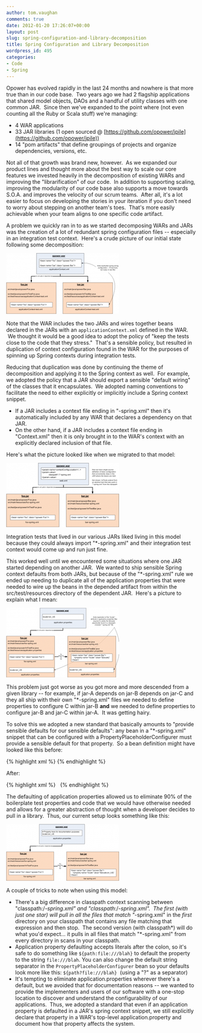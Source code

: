 ```yaml
---
author: tom.vaughan
comments: true
date: 2012-01-20 17:26:07+00:00
layout: post
slug: spring-configuration-and-library-decomposition
title: Spring Configuration and Library Decomposition
wordpress_id: 495
categories:
- Code
- Spring
---
```


Opower has evolved rapidly in the last 24 months and nowhere is that more true than in our code base.  Two years ago we had 2 flagship applications that shared model objects, DAOs and a handful of utility classes with one common JAR.  Since then we've expanded to the point where (not even counting all the Ruby or Scala stuff) we're managing:

  * 4 WAR applications
  * 33 JAR libraries (1 open sourced @ [https://github.com/opower/jpile](https://github.com/opower/jpile))
  * 14 "pom artifacts" that define groupings of projects and organize dependencies, versions, etc.

Not all of that growth was brand new, however.  As we expanded our product lines and thought more about the best way to scale our core features we invested heavily in the decomposition of existing WARs and improving the "librarification" of our code.  In addition to supporting scaling, improving the modularity of our code base also supports a move towards S.O.A. and improves the velocity of our scrum teams.  After all, it's a lot easier to focus on developing the stories in your iteration if you don't need to worry about stepping on another team's toes.  That's more easily achievable when your team aligns to one specific code artifact.

A problem we quickly ran in to as we started decomposing WARs and JARs was the creation of a lot of redundant spring configuration files -- especially in an integration test context.  Here's a crude picture of our initial state following some decomposition:

[![One WAR depending on two JARs with duplicated spring bean configuration](/img/pic11-300x161.png)](/img/pic11.png)

Note that the WAR includes the two JARs and wires together beans declared in the JARs with an `applicationContext.xml` defined in the WAR.  We thought it would be a good idea to adopt the policy of "keep the tests close to the code that they stress."  That's a sensible policy, but resulted in duplication of context configuration found in the WAR for the purposes of spinning up Spring contexts during integration tests.

Reducing that duplication was done by continuing the theme of decomposition and applying it to the Spring context as well.  For example, we adopted the policy that a JAR should export a sensible "default wiring" of the classes that it encapsulates.  We adopted naming conventions to facilitate the need to either explicitly or implicitly include a Spring context snippet.

  * If a JAR includes a context file ending in "-spring.xml" then it's automatically included by any WAR that declares a dependency on that JAR.
  * On the other hand, if a JAR includes a context file ending in "Context.xml" then it is only brought in to the WAR's context with an explicitly declared inclusion of that file.

Here's what the picture looked like when we migrated to that model:

[![One WAR with two JARs, but no duplicated bean configuration](/img/pic21-300x170.png)](/img/pic21.png)

Integration tests that lived in our various JARs liked living in this model because they could always import "*-spring.xml" and their integration test context would come up and run just fine.

This worked well until we encountered some situations where one JAR started depending on another JAR.  We wanted to ship sensible Spring context defaults from both JARs, but because of the "*-spring.xml" rule we ended up needing to duplicate all of the application properties that were needed to wire up the beans in the depended artifact from within the src/test/resources directory of the dependent JAR.  Here's a picture to explain what I mean:

[![Application properties starting to proliferate](/img/pic31-300x184.png)](/img/pic31.png)

This problem just got worse as you got more and more descended from a given library -- for example, if jar-A depends on jar-B depends on jar-C and they all ship with their own "*-spring.xml" files we needed to define properties to configure C within jar-B **and** we needed to define properties to configure jar-B and jar-C within jar-A.  It was getting hairy.

To solve this we adopted a new standard that basically amounts to "provide sensible defaults for our sensible defaults": any bean in a "*-spring.xml" snippet that can be configured with a PropertyPlaceholderConfigurer must provide a sensible default for that property.  So a bean definition might have looked like this before:

{% highlight xml %}
<bean name="foo" class="opower.Foo">
  <property name="locale" value="${locale}"/>
</bean>
{% endhighlight %}

After:

{% highlight xml %}
<bean name="foo" class="opower.Foo">
  <property name="locale" value="${locale:en_US}"/>
</bean>
{% endhighlight %}


The defaulting of application properties allowed us to eliminate 90% of the boilerplate test properties and code that we would have otherwise needed and allows for a greater abstraction of thought when a developer decides to pull in a library.  Thus, our current setup looks something like this:

[![Defaulted properties eliminates almost all configuration](/img/pic41-300x150.png)](/img/pic41.png)

A couple of tricks to note when using this model:

  * There's a big difference in classpath context scanning between "classpath:/*-spring.xml" and "classpath*:/*-spring.xml".  The first (with just one star) will pull in all the files that match "*-spring.xml" in the _first_ directory on your classpath that contains any file matching that expression and then stop.  The second version (with classpath\*) will do what you'd expect... it pulls in all files that match "*-spring.xml" from every directory in scans in your classpath.
  * Application property defaulting accepts literals after the colon, so it's safe to do something like `${path:file:///blah}` to default the property to the string `file:///blah`.  You can also change the default string separator in the `PropertyPlaceholderConfigurer` bean so your defaults look more like this: `${path?file:///blah}`  (using a "?" as a separator)
  * It's tempting to eliminate application.properties wherever there's a default, but we avoided that for documentation reasons -- we wanted to provide the implementers and users of our software with a one-stop location to discover and understand the configurability of our applications.  Thus, we adopted a standard that even if an application property is defaulted in a JAR's spring context snippet, we still explicitly declare that property in a WAR's top-level application.property and document how that property affects the system.
